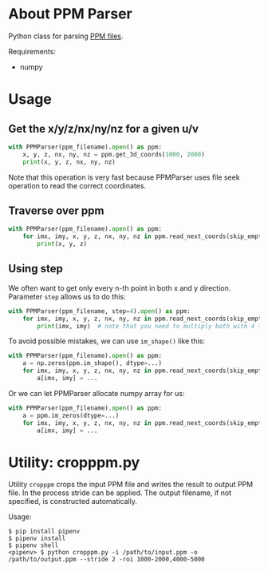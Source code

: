# About PPM Parser

Python class for parsing [PPM files](https://scrollprize.org/tutorial3#rendering-the-segment).

Requirements:
- numpy

# Usage

## Get the x/y/z/nx/ny/nz for a given u/v

```py
with PPMParser(ppm_filename).open() as ppm:
    x, y, z, nx, ny, nz = ppm.get_3d_coords(1000, 2000)
    print(x, y, z, nx, ny, nz)
```

Note that this operation is very fast because PPMParser uses file seek operation to read the correct coordinates.

## Traverse over ppm
```py
with PPMParser(ppm_filename).open() as ppm:
    for imx, imy, x, y, z, nx, ny, nz in ppm.read_next_coords(skip_empty=True):
        print(x, y, z)
```

## Using step

We often want to get only every n-th point in both x and y direction. Parameter `step` allows us to do this:
```py
with PPMParser(ppm_filename, step=4).open() as ppm:
    for imx, imy, x, y, z, nx, ny, nz in ppm.read_next_coords(skip_empty=True):
        print(imx, imy)  # note that you need to multiply both with 4 to get the original coordinates
```

To avoid possible mistakes, we can use `im_shape()` like this:
```py
with PPMParser(ppm_filename).open() as ppm:
    a = np.zeros(ppm.im_shape(), dtype=...)
    for imx, imy, x, y, z, nx, ny, nz in ppm.read_next_coords(skip_empty=True):
        a[imx, imy] = ...
```

Or we can let PPMParser allocate numpy array for us:
```py
with PPMParser(ppm_filename).open() as ppm:
    a = ppm.im_zeros(dtype=...)
    for imx, imy, x, y, z, nx, ny, nz in ppm.read_next_coords(skip_empty=True):
        a[imx, imy] = ...
```

# Utility: cropppm.py

Utility `cropppm` crops the input PPM file and writes the result to output PPM file. In the process stride can be applied. The output filename, if not specified, is constructed automatically.

Usage:
```
$ pip install pipenv
$ pipenv install
$ pipenv shell
<pipenv> $ python cropppm.py -i /path/to/input.ppm -o /path/to/output.ppm --stride 2 -roi 1000-2000,4000-5000
```
